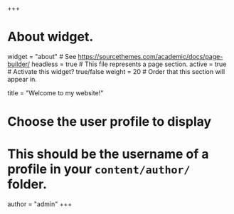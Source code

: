 +++
# About widget.
widget = "about"  # See https://sourcethemes.com/academic/docs/page-builder/
headless = true  # This file represents a page section.
active = true  # Activate this widget? true/false
weight = 20  # Order that this section will appear in.

title = "Welcome to my website!"

# Choose the user profile to display
# This should be the username of a profile in your `content/author/` folder.
author = "admin"
+++
